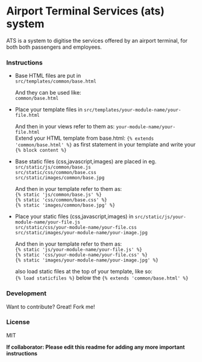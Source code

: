 # Airport Terminal Services (ats) system

ATS is a system to digitise the services offered by an airport terminal, for both both passengers and employees.

### Instructions
  
  - Base HTML files are put in <br>
    `src/templates/common/base.html`
    
    And they can be used like:<br>
    `common/base.html`  
  
  - Place your template files in 
    `src/templates/your-module-name/your-file.html`
    
    And then in your views refer to them as:
    `your-module-name/your-file.html`<br>
    Extend your HTML template from base.html:
    `{% extends 'common/base.html' %}` as first statement in your template 
    and write your `{% block content %}`
  
  
  
  - Base static files (css,javascript,images) are placed in eg.<br> 
    `src/static/js/common/base.js`<br>
    `src/static/css/common/base.css`<br>
    `src/static/images/common/base.jpg`<br>
    
    And then in your template refer to them as:<br>
    `{% static 'js/common/base.js' %}`<br>
    `{% static 'css/common/base.css' %}`<br>
    `{% static 'images/common/base.jpg' %}`

  - Place your static files (css,javascript,images) in 
    `src/static/js/your-module-name/your-file.js`<br>
    `src/static/css/your-module-name/your-file.css`
    `src/static/images/your-module-name/your-image.jpg`
    
    And then in your template refer to them as:<br>
    `{% static 'js/your-module-name/your-file.js' %}`<br>
    `{% static 'css/your-module-name/your-file.css' %}`<br>
    `{% static 'images/your-module-name/your-image.jpg' %}`
    
    also load static files at the top of your template, like so:<br>
    `{% load staticfiles %}` below the `{% extends 'common/base.html' %}`
    

### Development

Want to contribute? Great! Fork me!

### License
MIT

**If collaborator: Please edit this readme for adding any more important instructions**
